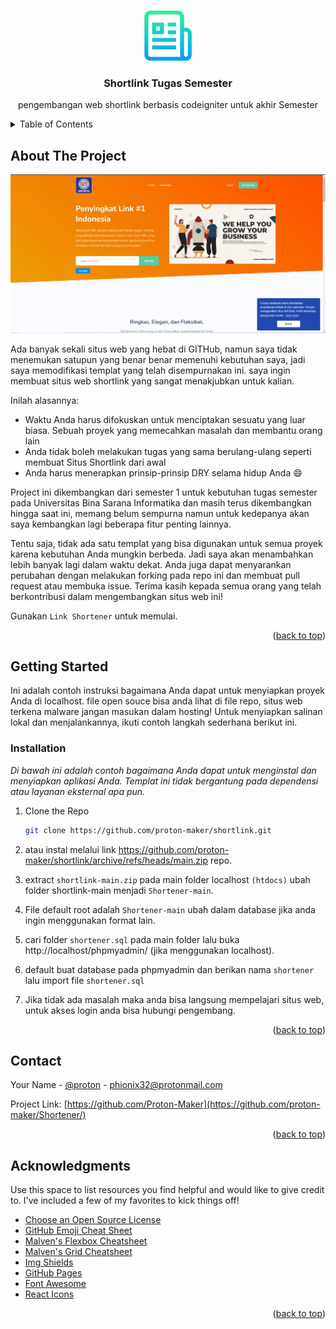 <a name="readme-top"></a>
<!--
*** Thanks for checking out the Best-README-Template. If you have a suggestion
*** that would make this better, please fork the repo and create a pull request
*** or simply open an issue with the tag "enhancement".
*** Don't forget to give the project a star!
*** Thanks again! Now go create something AMAZING! :D
-->

<!-- PROJECT LOGO -->
<br />
<div align="center">
  <a href="https://github.com/proton-maker/shortlink">
    <img src="images/logo.png" alt="Logo" width="80" height="80">
  </a>

  <h3 align="center">Shortlink Tugas Semester</h3>

  <p align="center">
    pengembangan web shortlink berbasis codeigniter untuk akhir Semester
  </p>
</div>



<!-- TABLE OF CONTENTS -->
<details>
  <summary>Table of Contents</summary>
  <ol>
    <li>
      <a href="#about-the-project">About The Project</a>
    </li>
    <li>
      <a href="#getting-started">Getting Started</a>
      <ul>
        <li><a href="#installation">Installation</a></li>
      </ul>
    </li>
    <li><a href="#contact">Contact</a></li>
    <li><a href="#acknowledgments">Acknowledgments</a></li>
  </ol>
</details>



<!-- ABOUT THE PROJECT -->
## About The Project

[![Product Name Screen Shot][product-screenshot]](https://github.com/proton-maker)

Ada banyak sekali situs web yang hebat di GITHub, namun saya tidak menemukan satupun yang benar benar memenuhi kebutuhan saya, jadi saya memodifikasi templat yang telah disempurnakan ini.
saya ingin membuat situs web shortlink yang sangat menakjubkan untuk kalian.

Inilah alasannya:
* Waktu Anda harus difokuskan untuk menciptakan sesuatu yang luar biasa. Sebuah proyek yang memecahkan masalah dan membantu orang lain
* Anda tidak boleh melakukan tugas yang sama berulang-ulang seperti membuat Situs Shortlink dari awal
* Anda harus menerapkan prinsip-prinsip DRY selama hidup Anda :smile:

Project ini dikembangkan dari semester 1 untuk kebutuhan tugas semester pada Universitas Bina Sarana Informatika dan masih terus dikembangkan hingga saat ini, memang belum sempurna namun
untuk kedepanya akan saya kembangkan lagi beberapa fitur penting lainnya.

Tentu saja, tidak ada satu templat yang bisa digunakan untuk semua proyek karena kebutuhan Anda mungkin berbeda. Jadi saya akan menambahkan lebih banyak lagi dalam waktu dekat. Anda juga dapat menyarankan perubahan dengan melakukan forking pada repo ini dan membuat pull request atau membuka issue. Terima kasih kepada semua orang yang telah berkontribusi dalam mengembangkan situs web ini!

Gunakan `Link Shortener` untuk memulai.

<p align="right">(<a href="#readme-top">back to top</a>)</p>


<!-- GETTING STARTED -->
## Getting Started

Ini adalah contoh instruksi bagaimana Anda dapat untuk menyiapkan proyek Anda di localhost.
file open souce bisa anda lihat di file repo, situs web terkena malware jangan masukan dalam hosting!
Untuk menyiapkan salinan lokal dan menjalankannya, ikuti contoh langkah sederhana berikut ini.

### Installation

_Di bawah ini adalah contoh bagaimana Anda dapat untuk menginstal dan menyiapkan aplikasi Anda. Templat ini tidak bergantung pada dependensi atau layanan eksternal apa pun._

1. Clone the Repo
   ```sh
   git clone https://github.com/proton-maker/shortlink.git
   ```

2. atau instal melalui link https://github.com/proton-maker/shortlink/archive/refs/heads/main.zip repo.

3. extract `shortlink-main.zip` pada main folder localhost `(htdocs)` ubah folder shortlink-main menjadi `Shortener-main`.

4. File default root adalah `Shortener-main` ubah dalam database jika anda ingin menggunakan format lain.

4. cari folder `shortener.sql` pada main folder lalu buka http://localhost/phpmyadmin/ (jika menggunakan localhost).

5. default buat database pada phpmyadmin dan berikan nama `shortener` lalu import file `shortener.sql`

6. Jika tidak ada masalah maka anda bisa langsung mempelajari situs web, untuk akses login anda bisa hubungi pengembang.


<p align="right">(<a href="#readme-top">back to top</a>)</p>



<!-- CONTACT -->
## Contact

Your Name - [@proton](https://github.com/proton-maker/Shortener) - phionix32@protonmail.com

Project Link: [https://github.com/Proton-Maker](https://github.com/proton-maker/Shortener/)

<p align="right">(<a href="#readme-top">back to top</a>)</p>



<!-- ACKNOWLEDGMENTS -->
## Acknowledgments

Use this space to list resources you find helpful and would like to give credit to. I've included a few of my favorites to kick things off!

* [Choose an Open Source License](https://choosealicense.com)
* [GitHub Emoji Cheat Sheet](https://www.webpagefx.com/tools/emoji-cheat-sheet)
* [Malven's Flexbox Cheatsheet](https://flexbox.malven.co/)
* [Malven's Grid Cheatsheet](https://grid.malven.co/)
* [Img Shields](https://shields.io)
* [GitHub Pages](https://pages.github.com)
* [Font Awesome](https://fontawesome.com)
* [React Icons](https://react-icons.github.io/react-icons/search)

<p align="right">(<a href="#readme-top">back to top</a>)</p>



<!-- MARKDOWN LINKS & IMAGES -->
<!-- https://www.markdownguide.org/basic-syntax/#reference-style-links -->
[contributors-shield]: https://img.shields.io/github/contributors/othneildrew/Best-README-Template.svg?style=for-the-badge
[contributors-url]: https://github.com/othneildrew/Best-README-Template/graphs/contributors
[forks-shield]: https://img.shields.io/github/forks/othneildrew/Best-README-Template.svg?style=for-the-badge
[forks-url]: https://github.com/othneildrew/Best-README-Template/network/members
[stars-shield]: https://img.shields.io/github/stars/othneildrew/Best-README-Template.svg?style=for-the-badge
[stars-url]: https://github.com/othneildrew/Best-README-Template/stargazers
[issues-shield]: https://img.shields.io/github/issues/othneildrew/Best-README-Template.svg?style=for-the-badge
[issues-url]: https://github.com/othneildrew/Best-README-Template/issues
[license-shield]: https://img.shields.io/github/license/othneildrew/Best-README-Template.svg?style=for-the-badge
[license-url]: https://github.com/othneildrew/Best-README-Template/blob/master/LICENSE.txt
[linkedin-shield]: https://img.shields.io/badge/-LinkedIn-black.svg?style=for-the-badge&logo=linkedin&colorB=555
[linkedin-url]: https://linkedin.com/in/othneildrew
[product-screenshot]: public/content/screenshoot.jpg
[Next.js]: https://img.shields.io/badge/next.js-000000?style=for-the-badge&logo=nextdotjs&logoColor=white
[Next-url]: https://nextjs.org/
[React.js]: https://img.shields.io/badge/React-20232A?style=for-the-badge&logo=react&logoColor=61DAFB
[React-url]: https://reactjs.org/
[Vue.js]: https://img.shields.io/badge/Vue.js-35495E?style=for-the-badge&logo=vuedotjs&logoColor=4FC08D
[Vue-url]: https://vuejs.org/
[Angular.io]: https://img.shields.io/badge/Angular-DD0031?style=for-the-badge&logo=angular&logoColor=white
[Angular-url]: https://angular.io/
[Svelte.dev]: https://img.shields.io/badge/Svelte-4A4A55?style=for-the-badge&logo=svelte&logoColor=FF3E00
[Svelte-url]: https://svelte.dev/
[Laravel.com]: https://img.shields.io/badge/Laravel-FF2D20?style=for-the-badge&logo=laravel&logoColor=white
[Laravel-url]: https://laravel.com
[Bootstrap.com]: https://img.shields.io/badge/Bootstrap-563D7C?style=for-the-badge&logo=bootstrap&logoColor=white
[Bootstrap-url]: https://getbootstrap.com
[JQuery.com]: https://img.shields.io/badge/jQuery-0769AD?style=for-the-badge&logo=jquery&logoColor=white
[JQuery-url]: https://jquery.com
